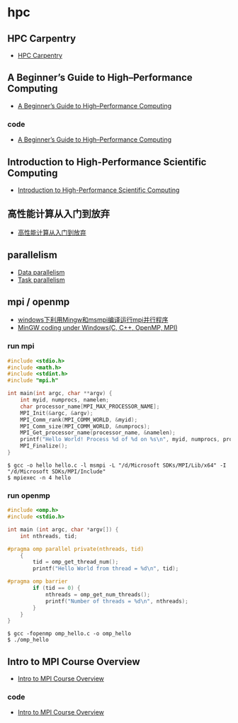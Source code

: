 # hpc

## HPC Carpentry

- [HPC Carpentry](https://github.com/hpc-carpentry)

## A Beginner’s Guide to High–Performance Computing

- [A Beginner’s Guide to High–Performance Computing](http://www.shodor.org/media/content/petascale/materials/UPModules/beginnersGuideHPC/moduleDocument_pdf.pdf)

### code

- [A Beginner’s Guide to High–Performance Computing](https://github.com/gaoxinge/something/tree/master/hpc/A%20Beginner%E2%80%99s%20Guide%20to%20High%E2%80%93Performance%20Computing)

## Introduction to High-Performance Scientific Computing

- [Introduction to High-Performance Scientific Computing](http://pages.tacc.utexas.edu/~eijkhout/istc/istc.html)

## 高性能计算从入门到放弃

- [高性能计算从入门到放弃](https://zhuanlan.zhihu.com/c_1058374280076652544)

## parallelism

- [Data parallelism](https://en.wikipedia.org/wiki/Data_parallelism)
- [Task parallelism](https://en.wikipedia.org/wiki/Task_parallelism)

## mpi / openmp

- [windows下利用Mingw和msmpi编译运行mpi并行程序](https://blog.csdn.net/xenonhu/article/details/78196443)
- [MinGW coding under Windows(C, C++, OpenMP, MPI)](https://www.math.ucla.edu/~wotaoyin/windows_coding.html)

### run mpi

```c
#include <stdio.h>
#include <math.h>
#include <stdint.h>
#include "mpi.h"

int main(int argc, char **argv) {
    int myid, numprocs, namelen;
    char processor_name[MPI_MAX_PROCESSOR_NAME];
    MPI_Init(&argc, &argv);
    MPI_Comm_rank(MPI_COMM_WORLD, &myid);
    MPI_Comm_size(MPI_COMM_WORLD, &numprocs);
    MPI_Get_processor_name(processor_name, &namelen);
    printf("Hello World! Process %d of %d on %s\n", myid, numprocs, processor_name);
    MPI_Finalize();
}
```

```
$ gcc -o hello hello.c -l msmpi -L "/d/Microsoft SDKs/MPI/Lib/x64" -I "/d/Microsoft SDKs/MPI/Include"
$ mpiexec -n 4 hello
```

### run openmp

```c
#include <omp.h>
#include <stdio.h>

int main (int argc, char *argv[]) {
    int nthreads, tid;

#pragma omp parallel private(nthreads, tid) 
    {
        tid = omp_get_thread_num();
        printf("Hello World from thread = %d\n", tid);

#pragma omp barrier
        if (tid == 0) {
            nthreads = omp_get_num_threads();
            printf("Number of threads = %d\n", nthreads);
        }
    }
}
```

```
$ gcc -fopenmp omp_hello.c -o omp_hello
$ ./omp_hello
```

## Intro to MPI Course Overview

- [Intro to MPI Course Overview](https://www.dartmouth.edu/~rc/classes/intro_mpi/index.html)

### code

- [Intro to MPI Course Overview](https://github.com/gaoxinge/something/tree/master/hpc/Intro%20to%20MPI%20Course%20Overview)